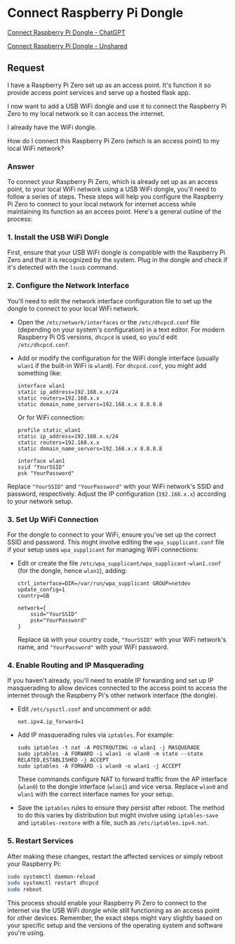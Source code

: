 # Connect Raspberry Pi Dongle

[Connect Raspberry Pi Dongle - ChatGPT](https://chat.openai.com/share/438c8112-fe69-44e5-ab61-f0de14e0aabc)

[Connect Raspberry Pi Dongle - Unshared](https://chat.openai.com/c/e7243416-60c3-4dc1-b386-9c2e31fc2619)

## Request

I have a Raspberry Pi Zero set up as an access point. It's function it so provide access point services and serve up a hosted flask app.

I now want to add a USB WiFi dongle and use it to connect the Raspberry Pi Zero to my local network so it can access the internet.

I already have the WiFi dongle.

How do I connect this Raspberry Pi Zero (which is an access point) to my local WiFi network?

### Answer

To connect your Raspberry Pi Zero, which is already set up as an access point, to your local WiFi network using a USB WiFi dongle, you'll need to follow a series of steps. These steps will help you configure the Raspberry Pi Zero to connect to your local network for internet access while maintaining its function as an access point. Here's a general outline of the process:

### 1. Install the USB WiFi Dongle

First, ensure that your USB WiFi dongle is compatible with the Raspberry Pi Zero and that it is recognized by the system. Plug in the dongle and check if it's detected with the `lsusb` command.

### 2. Configure the Network Interface

You'll need to edit the network interface configuration file to set up the dongle to connect to your local WiFi network.

- Open the `/etc/network/interfaces` or the `/etc/dhcpcd.conf` file (depending on your system's configuration) in a text editor. For modern Raspberry Pi OS versions, `dhcpcd` is used, so you'd edit `/etc/dhcpcd.conf`.
- Add or modify the configuration for the WiFi dongle interface (usually `wlan1` if the built-in WiFi is `wlan0`). For `dhcpcd.conf`, you might add something like:

  ```
  interface wlan1
  static ip_address=192.168.x.x/24
  static routers=192.168.x.x
  static domain_name_servers=192.168.x.x 8.8.8.8
  ```

  Or for WiFi connection:

  ```
  profile static_wlan1
  static ip_address=192.168.x.x/24
  static routers=192.168.x.x
  static domain_name_servers=192.168.x.x 8.8.8.8

  interface wlan1
  ssid "YourSSID"
  psk "YourPassword"
  ```

Replace `"YourSSID"` and `"YourPassword"` with your WiFi network's SSID and password, respectively. Adjust the IP configuration (`192.168.x.x`) according to your network setup.

### 3. Set Up WiFi Connection

For the dongle to connect to your WiFi, ensure you've set up the correct SSID and password. This might involve editing the `wpa_supplicant.conf` file if your setup uses `wpa_supplicant` for managing WiFi connections:

- Edit or create the file `/etc/wpa_supplicant/wpa_supplicant-wlan1.conf` (for the dongle, hence `wlan1`), adding:

  ```
  ctrl_interface=DIR=/var/run/wpa_supplicant GROUP=netdev
  update_config=1
  country=GB

  network={
      ssid="YourSSID"
      psk="YourPassword"
  }
  ```

  Replace `GB` with your country code, `"YourSSID"` with your WiFi network's name, and `"YourPassword"` with your WiFi password.

### 4. Enable Routing and IP Masquerading

If you haven't already, you'll need to enable IP forwarding and set up IP masquerading to allow devices connected to the access point to access the internet through the Raspberry Pi's other network interface (the dongle).

- Edit `/etc/sysctl.conf` and uncomment or add:

  ```
  net.ipv4.ip_forward=1
  ```

- Add IP masquerading rules via `iptables`. For example:

  ```
  sudo iptables -t nat -A POSTROUTING -o wlan1 -j MASQUERADE
  sudo iptables -A FORWARD -i wlan1 -o wlan0 -m state --state RELATED,ESTABLISHED -j ACCEPT
  sudo iptables -A FORWARD -i wlan0 -o wlan1 -j ACCEPT
  ```

  These commands configure NAT to forward traffic from the AP interface (`wlan0`) to the dongle interface (`wlan1`) and vice versa. Replace `wlan0` and `wlan1` with the correct interface names for your setup.

- Save the `iptables` rules to ensure they persist after reboot. The method to do this varies by distribution but might involve using `iptables-save` and `iptables-restore` with a file, such as `/etc/iptables.ipv4.nat`.

### 5. Restart Services

After making these changes, restart the affected services or simply reboot your Raspberry Pi:

```bash
sudo systemctl daemon-reload
sudo systemctl restart dhcpcd
sudo reboot
```

This process should enable your Raspberry Pi Zero to connect to the internet via the USB WiFi dongle while still functioning as an access point for other devices. Remember, the exact steps might vary slightly based on your specific setup and the versions of the operating system and software you're using.
